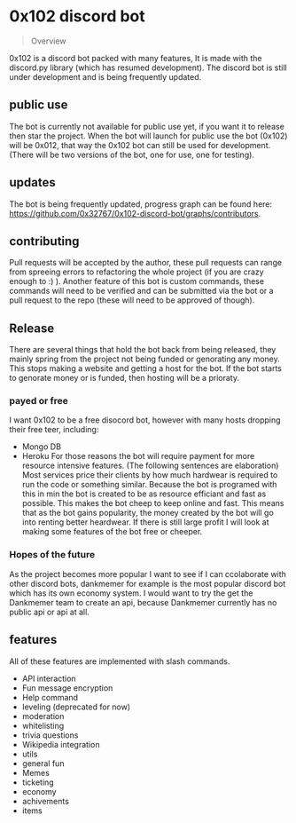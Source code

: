 # 0x102 discord bot

> Overview

0x102 is a discord bot packed with many features, It is made with the discord.py library (which has resumed development). The discord bot is still under development and is being frequently updated.

## public use

The bot is currently not available for public use yet, if you want it to release then star the project. When the bot will launch for public use the bot (0x102) will be 0x012, that way the 0x102 bot can still be used for development. (There will be two versions of the bot, one for use, one for testing).

## updates

The bot is being frequently updated, progress graph can be found here: https://github.com/0x32767/0x102-discord-bot/graphs/contributors.

## contributing

Pull requests will be accepted by the author, these pull requests can range from spreeing errors to refactoring the whole project (if you are crazy enough to :) ). Another feature of this bot is custom commands, these commands will need to be verified and can be submitted via the bot or a pull request to the repo (these will need to be approved of though).

## Release

There are several things that hold the bot back from being released, they mainly spring from the project not being funded or genorating any money. This stops making a website and getting a host for the bot. If the bot starts to genorate money or is funded, then hosting will be a prioraty.

### payed or free

I want 0x102 to be a free disocord bot, however with many hosts dropping their free teer, including:
- Mongo DB
- Heroku
For those reasons the bot will require payment for more resource intensive features. (The following sentences are elaboration) Most services price their clients by how much hardwear is required to run the code or something similar. Because the bot is programed with this in min the bot is created to be as resource efficiant and fast as possible. This makes the bot cheep to keep online and fast. This means that as the bot gains popularity, the money created by the bot will go into renting better heardwear. If there is still large profit I will look at making some features of the bot free or cheeper.

### Hopes of the future

As the project becomes more popular I want to see if I can ccolaborate with other discord bots, dankmemer for example is the most popular discord bot which has its own economy system. I would want to try the get the Dankmemer team to create an api, because Dankmemer currently has no public api or api at all.

## features

All of these features are implemented with slash commands.

- API interaction
- Fun message encryption
- Help command
- leveling (deprecated for now)
- moderation
- whitelisting
- trivia questions
- Wikipedia integration
- utils
- general fun
- Memes
- ticketing
- economy
- achivements
- items
